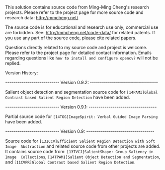 This solution contains source code from Ming-Ming Cheng's research projects.
Please refer to the project page for more source code and research data: 
http://mmcheng.net/

The source code is for educational and research use only; commercial use are 
forbidden. See: http://mmcheng.net/code-data/ for related patents.
If you use any part of the source code, please cite related papers.

Questions directly related to my source code and project is welcome. Please
refer to the project page for detailed contact information. Emails regarding
questions like `how to install and configure opencv?` will not be replied.


Version History:

--------------------------- Version 0.9.2: ----------------------------------

Salient object detection and segmentation source code for `[14PAMI]Global 
Contrast based Salient Region Detection` have been added.


--------------------------- Version 0.9.1: ----------------------------------

Partial source code for `[14TOG]ImageSpirit: Verbal Guided Image Parsing` 
have been added.


--------------------------- Version 0.9: ----------------------------------

Source code for `[13ICCV]Efficient Salient Region Detection with Soft Image 
Abstraction` and related source code from other projects are added. It 
contains source code from: `[13TVCJ]SalientShape: Group Saliency in Image 
Collections`, `[14TPAMI]Salient Object Detection and Segmentation`,
and `[11CVPR]Global Contrast based Salient Region Detection`.
